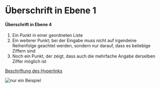 # Überschrift in Ebene 1
#### Überschrift in Ebene 4

1. Ein Punkt in einer geordneten Liste
2. Ein weiterer Punkt; bei der Eingabe muss nicht auf irgendeine Reihenfolge geachtet werden, sondern nur darauf, dass es beliebige Ziffern sind
1. Noch ein Punkt, der zeigt, dass auch die mehrfache Angabe derselben Ziffer möglich ist

[Beschriftung des Hyperlinks](https://de.wikipedia.org/ "Titel, der beim Überfahren mit der Maus angezeigt wird")

![nur ein Beispiel](https://commons.wikimedia.org/wiki/File:Example_de.jpg "Beispielbild")


